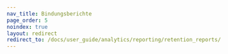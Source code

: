 ```yaml
---
nav_title: Bindungsberichte
page_order: 5
noindex: true
layout: redirect
redirect_to: /docs/user_guide/analytics/reporting/retention_reports/
---
```



